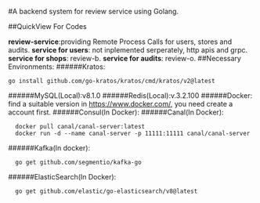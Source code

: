 #A backend system for review service using Golang.

##QuickView For Codes

**review-service**:providing Remote Process Calls for users, stores and audits.
**service for users**: not inplemented serperately, http apis and grpc.
**service for shops**: review-b.
**service for audits**: review-o.
##Necessary Environments:
######Kratos:
  ```
  go install github.com/go-kratos/kratos/cmd/kratos/v2@latest
  ```
######MySQL(Local):v8.1.0
######Redis(Local):v.3.2.100
######Docker: find a suitable version in https://www.docker.com/, you need create a account first.
######Consul(In Docker):
######Canal(In Docker): 
```
  docker pull canal/canal-server:latest
  docker run -d --name canal-server -p 11111:11111 canal/canal-server
```
######Kafka(In docker):
```
  go get github.com/segmentio/kafka-go
```
######ElasticSearch(In Docker):
```
  go get github.com/elastic/go-elasticsearch/v8@latest
```
